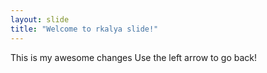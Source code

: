 ```yaml
---
layout: slide
title: "Welcome to rkalya slide!"
---
```

This is my awesome changes
Use the left arrow to go back!
